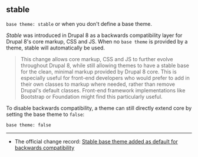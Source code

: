 ## stable

`base theme: stable` or when you don't define a base theme.

*Stable* was introduced in Drupal 8 as a backwards compatibility layer for Drupal 8's core markup, CSS and JS. When no `base theme` is provided by a theme, stable will automatically be used.

> This change allows core markup, CSS and JS to further evolve throughout Drupal 8, while still allowing themes to have a stable base for the clean, minimal markup provided by Drupal 8 core. This is especially useful for front-end developers who would prefer to add in their own classes to markup where needed, rather than remove Drupal's default classes. Front-end framework implementations like Bootstrap or Foundation might find this particularly useful.

To disable backwards compatibility, a theme can still directly extend core by setting the base theme to `false`:

    base theme: false

***

* The official change record: [Stable base theme added as default for backwards compatibility](https://www.drupal.org/node/2580687)
